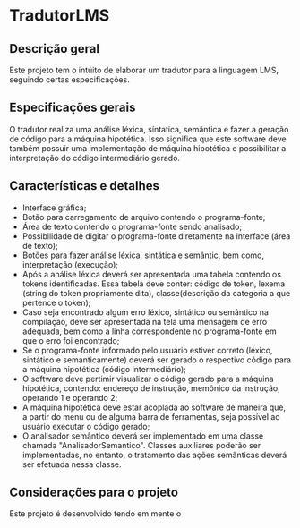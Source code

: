 # TradutorLMS

## Descrição geral
Este projeto tem o intúito de elaborar um tradutor para a linguagem LMS, seguindo certas especificações.

## Especificações gerais
O tradutor realiza uma análise léxica, síntatica, semântica e fazer a geração de código para a máquina hipotética. Isso significa que este software deve também possuir uma implementação de máquina hipotética e possibilitar a interpretação do código intermediário gerado.

## Características e detalhes
- Interface gráfica;
- Botão para carregamento de arquivo contendo o programa-fonte;
- Área de texto contendo o programa-fonte sendo analisado;
- Possibilidade de digitar o programa-fonte diretamente na interface (área de texto);
- Botões para fazer análise léxica, sintática e semântic, bem como, interpretação (execução);
- Após a análise léxica deverá ser apresentada uma tabela contendo os tokens identificadas. Essa tabela deve conter: código de token, lexema (string do token propriamente dita), classe(descrição da categoria a que pertence o token);
- Caso seja encontrado algum erro léxico, sintático ou semântico na compilação, deve ser apresentada na tela uma mensagem de erro adequada, bem como a linha correspondente no programa-fonte em que o erro foi encontrado;
- Se o programa-fonte informado pelo usuário estiver correto (léxico, sintático e semanticamente) deverá ser gerado o respectivo código para a máquina hipotética (código intermediário);
- O software deve pertimir visualizar o código gerado para a máquina hipotética, contendo: endereço de instrução, memônico da instrução, operando 1 e operando 2;
- A máquina hipotética deve estar acoplada ao software de maneira que, a partir do menu ou de alguma barra de ferramentas, seja possível ao usuário executar o código gerado;
- O analisador semântico deverá ser implementado em uma classe chamada "AnalisadorSemantico". Classes auxiliares poderão ser implementadas, no entanto, o tratamento das ações semânticas deverá ser efetuada nessa classe.

## Considerações para o projeto
Este projeto é desenvolvido tendo em mente o 